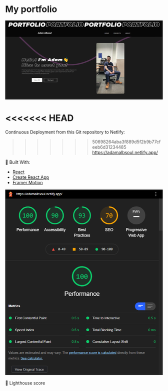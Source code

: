 # My portfolio
![Image of my portfolio](https://github.com/adamalbsoul/portfolio-react-app/blob/main/GithubSocial.png)

<<<<<<< HEAD
=======
Continuous Deployment from this Git repository to Netlify:
>>>>>>> 50698264aba3f889d5f2b9b77cfeeb6d31234485
https://adamalbsoul.netlify.app/

:hammer: Built With:

* [React](https://reactjs.org/)
* [Create React App](https://create-react-app.dev/)
* [Framer Motion](https://www.framer.com/motion/)

![Image of Lighthouse analysis](https://github.com/adamalbsoul/portfolio-react-app/blob/main/lighthouseDesktop.PNG)

:tada:	Lighthouse score
